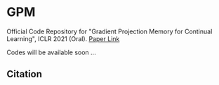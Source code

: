 # GPM
Official Code Repository for "Gradient Projection Memory for Continual Learning", ICLR 2021 (Oral). [Paper Link](https://openreview.net/forum?id=3AOj0RCNC2)

Codes will be available soon ...

## Citation
```
```
